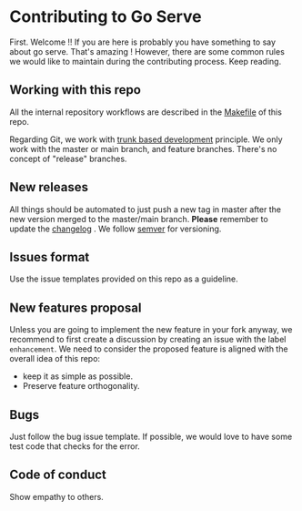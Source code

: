 # Contributing to Go Serve

First. Welcome !! If you are here is probably you have something to say about go serve. That's amazing ! However, there are some common
rules we would like to maintain during the contributing process. Keep reading.

## Working with this repo

All the internal repository workflows are described in the [Makefile](Makefile) of this repo.

Regarding Git, we work with [trunk based development](https://trunkbaseddevelopment.com/) principle. We only work with the master or main
branch, and feature branches. There's no concept of "release" branches.

## New releases

All things should be automated to just push a new tag in master after the new version merged to the master/main branch. **Please** remember to
update the [changelog](CHANGELOG.md) . We follow [semver](https://semver.org/) for versioning.

## Issues format

Use the issue templates provided on this repo as a guideline.

## New features proposal

Unless you are going to implement the new feature in your fork anyway, we recommend to first create a discussion by creating an issue with
the label `enhancement`. We need to consider the proposed feature is aligned with the overall idea of this repo:
 * keep it as simple as possible.
 * Preserve feature orthogonality. 

## Bugs

Just follow the bug issue template. If possible, we would love to have some test code that checks for the error.

## Code of conduct

Show empathy to others.
